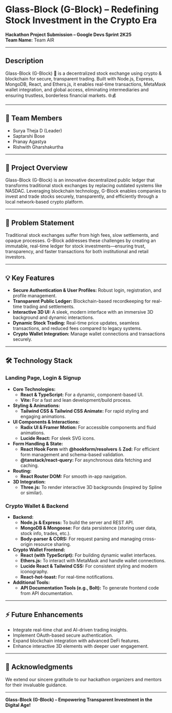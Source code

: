 # Glass-Block (G-Block) – Redefining Stock Investment in the Crypto Era

**Hackathon Project Submission – Google Devs Sprint 2K25**  
**Team Name:** Team AIR

---

## Description
Glass-Block (G-Block) 🚀 is a decentralized stock exchange using crypto & blockchain for secure, transparent trading. Built with Node.js, Express, MongoDB, React, and Ethers.js, it enables real-time transactions, MetaMask wallet integration, and global access, eliminating intermediaries and ensuring trustless, borderless financial markets. 🌐💰

---

## 👥 Team Members
- Surya Theja D (Leader)
- Saptarshi Bose
- Pranay Agastya
- Rishwith Gharshakurtha

---

## 🚀 Project Overview
Glass-Block (G-Block) is an innovative decentralized public ledger that transforms traditional stock exchanges by replacing outdated systems like NASDAC. Leveraging blockchain technology, G-Block enables companies to invest and trade stocks securely, transparently, and efficiently through a local network-based crypto platform.

---

## 🎯 Problem Statement
Traditional stock exchanges suffer from high fees, slow settlements, and opaque processes. G-Block addresses these challenges by creating an immutable, real-time ledger for stock investments—ensuring trust, transparency, and faster transactions for both institutional and retail investors.

---

## 💡 Key Features
- **Secure Authentication & User Profiles:** Robust login, registration, and profile management.
- **Transparent Public Ledger:** Blockchain-based recordkeeping for real-time trading and settlements.
- **Interactive 3D UI:** A sleek, modern interface with an immersive 3D background and dynamic interactions.
- **Dynamic Stock Trading:** Real-time price updates, seamless transactions, and reduced fees compared to legacy systems.
- **Crypto Wallet Integration:** Manage wallet connections and transactions securely.

---

## 🛠️ Technology Stack

### Landing Page, Login & Signup
- **Core Technologies:**  
  - **React & TypeScript:** For a dynamic, component-based UI.
  - **Vite:** For a fast and lean development/build process.
- **Styling & Animations:**  
  - **Tailwind CSS & Tailwind CSS Animate:** For rapid styling and engaging animations.
- **UI Components & Interactions:**  
  - **Radix UI & Framer Motion:** For accessible components and fluid animations.
  - **Lucide React:** For sleek SVG icons.
- **Form Handling & State:**  
  - **React Hook Form** with **@hookform/resolvers** & **Zod:** For efficient form management and schema-based validation.
  - **@tanstack/react-query:** For asynchronous data fetching and caching.
- **Routing:**  
  - **React Router DOM:** For smooth in-app navigation.
- **3D Integration:**  
  - **Three.js:** To render interactive 3D backgrounds (inspired by Spline or similar).

### Crypto Wallet & Backend
- **Backend:**  
  - **Node.js & Express:** To build the server and REST API.
  - **MongoDB & Mongoose:** For data persistence (storing user data, stock info, trades, etc.).
  - **Body-parser & CORS:** For request parsing and managing cross-origin resource sharing.
- **Crypto Wallet Frontend:**  
  - **React (with TypeScript):** For building dynamic wallet interfaces.
  - **Ethers.js:** To interact with MetaMask and handle wallet connections.
  - **Lucide React & Tailwind CSS:** For consistent styling and modern iconography.
  - **React-hot-toast:** For real-time notifications.
- **Additional Tools:**  
  - **API Documentation Tools (e.g., Bolt):** To generate frontend code from API documentation.

---

## ⚡️ Future Enhancements
- Integrate real-time chat and AI-driven trading insights.
- Implement OAuth-based secure authentication.
- Expand blockchain integration with advanced DeFi features.
- Enhance interactive 3D elements with deeper user engagement.

---

## 🏅 Acknowledgments
We extend our sincere gratitude to our hackathon organizers and mentors for their invaluable guidance.

---

**Glass-Block (G-Block) – Empowering Transparent Investment in the Digital Age!**
